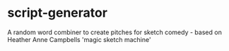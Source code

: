 # script-generator
A random word combiner to create pitches for sketch comedy - based on Heather Anne Campbells 'magic sketch machine'
